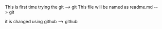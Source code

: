 This is first time trying the git --> git
This file will be named as readme.md --> git

it is changed using github --> github
